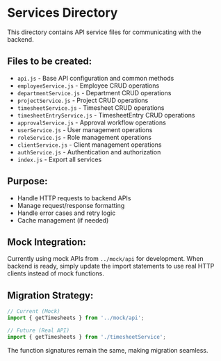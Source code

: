 # Services Directory

This directory contains API service files for communicating with the backend.

## Files to be created:

- `api.js` - Base API configuration and common methods
- `employeeService.js` - Employee CRUD operations
- `departmentService.js` - Department CRUD operations
- `projectService.js` - Project CRUD operations
- `timesheetService.js` - Timesheet CRUD operations
- `timesheetEntryService.js` - TimesheetEntry CRUD operations
- `approvalService.js` - Approval workflow operations
- `userService.js` - User management operations
- `roleService.js` - Role management operations
- `clientService.js` - Client management operations
- `authService.js` - Authentication and authorization
- `index.js` - Export all services

## Purpose:
- Handle HTTP requests to backend APIs
- Manage request/response formatting
- Handle error cases and retry logic
- Cache management (if needed)

## Mock Integration:
Currently using mock APIs from `../mock/api` for development.
When backend is ready, simply update the import statements to use real HTTP clients instead of mock functions.

## Migration Strategy:
```javascript
// Current (Mock)
import { getTimesheets } from '../mock/api';

// Future (Real API)
import { getTimesheets } from './timesheetService';
```

The function signatures remain the same, making migration seamless.
